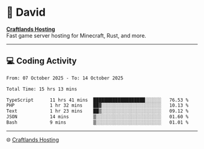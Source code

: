 # 👋 David

**[Craftlands Hosting](https://craftlands.host)**  
Fast game server hosting for Minecraft, Rust, and more.

---

## 💻 Coding Activity

<!--START_SECTION:waka-->

```txt
From: 07 October 2025 - To: 14 October 2025

Total Time: 15 hrs 13 mins

TypeScript      11 hrs 41 mins  ███████████████████░░░░░░   76.53 %
PHP             1 hr 32 mins    ██▓░░░░░░░░░░░░░░░░░░░░░░   10.13 %
Text            1 hr 23 mins    ██▒░░░░░░░░░░░░░░░░░░░░░░   09.12 %
JSON            14 mins         ▒░░░░░░░░░░░░░░░░░░░░░░░░   01.60 %
Bash            9 mins          ▒░░░░░░░░░░░░░░░░░░░░░░░░   01.01 %
```

<!--END_SECTION:waka-->

---

🌐 [Craftlands Hosting](https://craftlands.host)  
